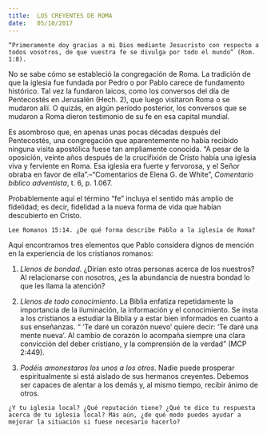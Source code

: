 ```yaml
---
title:  LOS CREYENTES DE ROMA
date:   05/10/2017
---
```


`“Primeramente doy gracias a mi Dios mediante Jesucristo con respecto a todos vosotros, de que vuestra fe se divulga por todo el mundo” (Rom. 1:8).`

No se sabe cómo se estableció la congregación de Roma. La tradición de que la iglesia fue fundada por Pedro o por Pablo carece de fundamento histórico. Tal vez la fundaron laicos, como los conversos del día de Pentecostés en Jerusalén (Hech. 2), que luego visitaron Roma o se mudaron allí. O quizás, en algún período posterior, los conversos que se mudaron a Roma dieron testimonio de su fe en esa capital mundial.

Es asombroso que, en apenas unas pocas décadas después del Pentecostés, una congregación que aparentemente no había recibido ninguna visita apostólica fuese tan ampliamente conocida. “A pesar de la oposición, veinte años después de la crucifixión de Cristo había una iglesia viva y ferviente en Roma. Esa iglesia era fuerte y fervorosa, y el Señor obraba en favor de ella”.–“Comentarios de Elena G. de White”, *Comentario bíblico adventista*, t. 6, p. 1.067.

Probablemente aquí el término “fe” incluya el sentido más amplio de fidelidad; es decir, fidelidad a la nueva forma de vida que habían descubierto en Cristo.

`Lee Romanos 15:14. ¿De qué forma describe Pablo a la iglesia de Roma?`

Aquí encontramos tres elementos que Pablo considera dignos de mención en la experiencia de los cristianos romanos:

1) *Llenos de bondad*. ¿Dirían esto otras personas acerca de los nuestros? Al relacionarse con nosotros, ¿es la abundancia de nuestra bondad lo que les llama la atención?

2) *Llenos de todo conocimiento*. La Biblia enfatiza repetidamente la importancia de la iluminación, la información y el conocimiento. Se insta a los cristianos a estudiar la Biblia y a estar bien informados en cuanto a sus enseñanzas. “ ‘Te daré un corazón nuevo’ quiere decir: ‘Te daré una mente nueva’. Al cambio de corazón lo acompaña siempre una clara convicción del deber cristiano, y la comprensión de la verdad” (MCP 2:449).

3) *Podéis amonestaros los unos a los otros*. Nadie puede prosperar espiritualmente si está aislado de sus hermanos creyentes. Debemos ser capaces de alentar a los demás y, al mismo tiempo, recibir ánimo de otros.

`¿Y tu iglesia local? ¿Qué reputación tiene? ¿Qué te dice tu respuesta acerca de tu iglesia local? Más aún, ¿de qué modo puedes ayudar a mejorar la situación si fuese necesario hacerlo?`
